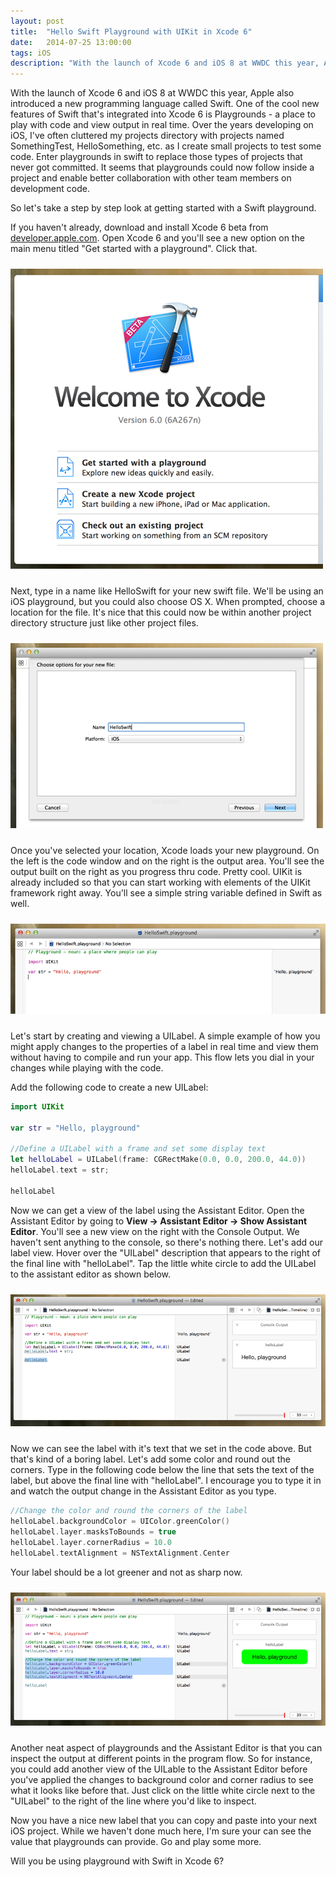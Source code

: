 ```yaml
---
layout: post
title:  "Hello Swift Playground with UIKit in Xcode 6"
date:   2014-07-25 13:00:00
tags: iOS
description: "With the launch of Xcode 6 and iOS 8 at WWDC this year, Apple also introduced a new programming language called Swift.  One of the cool new features of Swift that's integrated into Xcode 6 is Playgrounds - a place to play with code and view output in real time."
---
```


With the launch of Xcode 6 and iOS 8 at WWDC this year, Apple also introduced a new programming language called Swift.  One of the cool new features of Swift that's integrated into Xcode 6 is Playgrounds - a place to play with code and view output in real time.  Over the years developing on iOS, I've often cluttered my projects directory with projects named SomethingTest, HelloSomething, etc. as I create small projects to test some code.  Enter playgrounds in swift to replace those types of projects that never got committed.  It seems that playgrounds could now follow inside a project and enable better collaboration with other team members on development code.

So let's take a step by step look at getting started with a Swift playground.

If you haven't already, download and install Xcode 6 beta from [developer.apple.com](http://developer.apple.com).  Open Xcode 6 and you'll see a new option on the main menu titled "Get started with a playground".  Click that.

<img src="/img/xcode-playground-option.png" class="img-responsive center-block" alt="Xcode 6 Playground Option" style="padding: 10px 0px 10px 0px">

Next, type in a name like HelloSwift for your new swift file.  We'll be using an iOS playground, but you could 
also choose OS X.  When prompted, choose a location for the file.  It's nice that this could now be within another project directory structure just like other project files.

<img src="/img/xcode-new-swift-project.png" class="img-responsive center-block" alt="Xcode 6 Playground Option" style="padding: 10px 0px 10px 0px">

Once you've selected your location, Xcode loads your new playground.  On the left is the code window and on the right is the output area.  You'll see the output built on the right as you progress thru code.  Pretty cool.  UIKit is already included so that you can start working with elements of the UIKit framework right away.  You'll see a simple string variable defined in Swift as well.

<img src="/img/xcode-playground-start.png" class="img-responsive center-block" alt="Xcode 6 Playground Start" style="padding: 10px 0px 10px 0px">

Let's start by creating and viewing a UILabel.  A simple example of how you might apply changes to the properties of a label in real time and view them without having to compile and run your app.  This flow lets you dial in your changes while playing with the code.

Add the following code to create a new UILabel:

```swift
import UIKit

var str = "Hello, playground"

//Define a UILabel with a frame and set some display text
let helloLabel = UILabel(frame: CGRectMake(0.0, 0.0, 200.0, 44.0))
helloLabel.text = str;

helloLabel
```

Now we can get a view of the label using the Assistant Editor.  Open the Assistant Editor by going to **View -> Assistant Editor -> Show Assistant Editor**.  You'll see a new view on the right with the Console Output.  We haven't sent anything to the console, so there's nothing there.  Let's add our label view.  Hover over the "UILabel" description that appears to the right of the final line with "helloLabel".  Tap the little white circle to add the UILabel to the assistant editor as shown below.

<img src="/img/swift-playground-uilabel.png" class="img-responsive center-block" alt="Swift Playground with UILabel" style="padding: 10px 0px 10px 0px">

Now we can see the label with it's text that we set in the code above.  But that's kind of a boring label.  Let's add some color and round out the corners.  Type in the following code below the line that sets the text of the label, but above the final line with "helloLabel".  I encourage you to type it in and watch the output change in the Assistant Editor as you type.

```swift
//Change the color and round the corners of the label
helloLabel.backgroundColor = UIColor.greenColor()
helloLabel.layer.masksToBounds = true
helloLabel.layer.cornerRadius = 10.0
helloLabel.textAlignment = NSTextAlignment.Center
```

Your label should be a lot greener and not as sharp now.

<img src="/img/swift-playground-label-green.png" class="img-responsive center-block" alt="Swift Playground with UILabel now green with rounded corners" style="padding: 10px 0px 10px 0px">

Another neat aspect of playgrounds and the Assistant Editor is that you can inspect the output at different points in the program flow.  So for instance, you could add another view of the UILable to the Assistant Editor before you've applied the changes to background color and corner radius to see what it looks like before that.  Just click on the little white circle next to the "UILabel" to the right of the line where you'd like to inspect.

Now you have a nice new label that you can copy and paste into your next iOS project.  While we haven't done much here, I'm sure your can see the value that playgrounds can provide.  Go and play some more.

Will you be using playground with Swift in Xcode 6?

